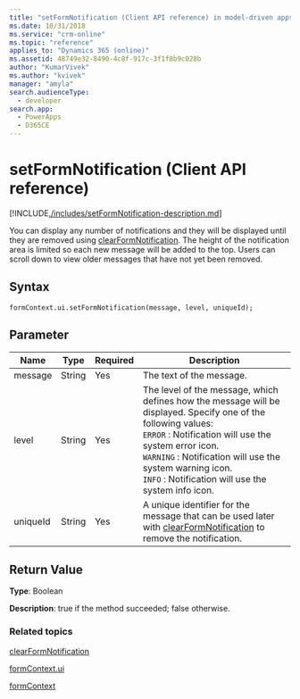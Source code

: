 ```yaml
---
title: "setFormNotification (Client API reference) in model-driven apps| MicrosoftDocs"
ms.date: 10/31/2018
ms.service: "crm-online"
ms.topic: "reference"
applies_to: "Dynamics 365 (online)"
ms.assetid: 48749e32-8490-4c8f-917c-3f1f8b9c028b
author: "KumarVivek"
ms.author: "kvivek"
manager: "amyla"
search.audienceType: 
  - developer
search.app: 
  - PowerApps
  - D365CE
---
```

# setFormNotification (Client API reference)



[!INCLUDE[./includes/setFormNotification-description.md](./includes/setFormNotification-description.md)]

You can display any number of notifications and they will be displayed until they are removed using [clearFormNotification](clearFormNotification.md). The height of the notification area is limited so each new message will be added to the top. Users can scroll down to view older messages that have not yet been removed.

## Syntax

`formContext.ui.setFormNotification(message, level, uniqueId);`

## Parameter

|Name|Type|Required|Description|
|--|--|--|--|
|message|String|Yes|The text of the message.|
|level|String|Yes|The level of the message, which defines how the message will be displayed. Specify one of the following values:<br>`ERROR` : Notification will use the system error icon.<br/>`WARNING` : Notification will use the system warning icon.<br/>`INFO` : Notification will use the system info icon.|
|uniqueId|String|Yes|A unique identifier for the message that can be used later with [clearFormNotification](clearFormNotification.md) to remove the notification.|

## Return Value

**Type**: Boolean

**Description**: true if the method succeeded; false otherwise. 


### Related topics

[clearFormNotification](clearFormNotification.md)

[formContext.ui](../formContext-ui.md)

[formContext](../../clientapi-form-context.md)

